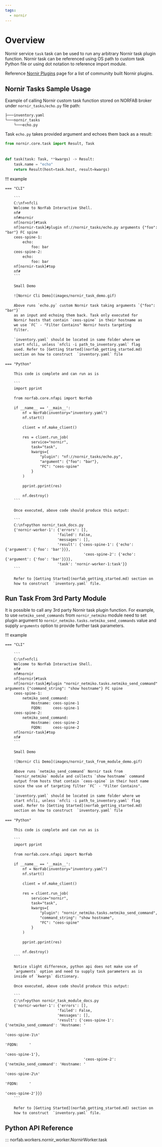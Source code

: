 ```yaml
---
tags:
  - nornir
---
```


# Overview

Nornir service `task` task can be used to run any arbitrary
Nornir task plugin function. Nornir task can be referenced
using OS path to custom task Python file or using dot notation
to reference import module.

Reference [Nornir Plugins](https://nornir.tech/nornir/plugins/) page
for a list of community built Nornir plugins.

## Nornir Tasks Sample Usage

Example of calling Nornir custom task function stored on NORFAB 
broker under `nornir_tasks/echo.py` file path:

```
├───inventory.yaml
└───nornir_tasks
    └───echo.py
```

Task `echo.py` takes provided argument and echoes them back as 
a result:

``` echo.py
from nornir.core.task import Result, Task


def task(task: Task, **kwargs) -> Result:
    task.name = "echo"
    return Result(host=task.host, result=kwargs)
```

!!! example

    === "CLI"
    
        ```
		C:\nf>nfcli
		Welcome to NorFab Interactive Shell.
		nf#
		nf#nornir
		nf[nornir]#task
		nf[nornir-task]#plugin nf://nornir_tasks/echo.py arguments {"foo": "bar"} FC spine
		ceos-spine-1:
			echo:
				foo: bar
		ceos-spine-2:
			echo:
				foo: bar
		nf[nornir-task]#top
		nf#
        ```
        
        Small Demo
		
		![Nornir Cli Demo](images/nornir_task_demo.gif)
    
		Above runs `echo.py` custom Nornir task taking arguments `{"foo": "bar"}` 
		as an input and echoing them back. Task only executed for 
		Nornir hosts that contain `ceos-spine` in their hostname as 
		we use `FC` - "Filter Contains" Nornir hosts targeting 
		filter.
		
		`inventory.yaml` should be located in same folder where we 
		start nfcli, unless `nfcli -i path_to_inventory.yaml` flag 
		used. Refer to [Getting Started](norfab_getting_started.md) 
		section on how to construct  `inventory.yaml` file
		
    === "Python"
    
		This code is complete and can run as is
		
        ```
        import pprint
        
        from norfab.core.nfapi import NorFab
        
        if __name__ == '__main__':
            nf = NorFab(inventory="inventory.yaml")
            nf.start()
            
            client = nf.make_client()
            
            res = client.run_job(
                service="nornir",
                task="task",
                kwargs={
                    "plugin": "nf://nornir_tasks/echo.py",
					"argument": {"foo": "bar"},
                    "FC": "ceos-spine"    
                }
            )
            
            pprint.pprint(res)
            
            nf.destroy()
        ```

		Once executed, above code should produce this output:
		
		```
		C:\nf>python nornir_task_docs.py
		{'nornir-worker-1': {'errors': [],
							'failed': False,
							'messages': [],
							'result': {'ceos-spine-1': {'echo': {'argument': {'foo': 'bar'}}},
										'ceos-spine-2': {'echo': {'argument': {'foo': 'bar'}}}},
							'task': 'nornir-worker-1:task'}}
		```
		
		Refer to [Getting Started](norfab_getting_started.md) section on 
		how to construct  `inventory.yaml` file.	
		

## Run Task From 3rd Party Module

It is possible to call any 3rd party Nornir task plugin function.
For example, to use `netmiko_send_commands` from `nornir_netmiko` module
need to set plugin argument to 
`nornir_netmiko.tasks.netmiko_send_commands` value and supply `arguments`
option to provide further task parameters.
	
!!! example

    === "CLI"
    
        ```
		C:\nf>nfcli
		Welcome to NorFab Interactive Shell.
		nf#
		nf#nornir
		nf[nornir]#task
		nf[nornir-task]#plugin "nornir_netmiko.tasks.netmiko_send_command" arguments {"command_string": "show hostname"} FC spine
		ceos-spine-1:
			netmiko_send_command:
				Hostname: ceos-spine-1
				FQDN:     ceos-spine-1
		ceos-spine-2:
			netmiko_send_command:
				Hostname: ceos-spine-2
				FQDN:     ceos-spine-2
		nf[nornir-task]#top
		nf#
        ```
        
        Small Demo
		
		![Nornir Cli Demo](images/nornir_task_from_module_demo.gif)
    
		Above runs `netmiko_send_command` Nornir task from
		`nornir_netmiko` module and collects `show hostname` command
		output from hosts that contain `ceos-spine` in their host name 
		since the use of targeting filter `FC` - "Filter Contains".
		
		`inventory.yaml` should be located in same folder where we 
		start nfcli, unless `nfcli -i path_to_inventory.yaml` flag 
		used. Refer to [Getting Started](norfab_getting_started.md) 
		section on how to construct  `inventory.yaml` file
		
    === "Python"
    
		This code is complete and can run as is
		
        ```
        import pprint
        
        from norfab.core.nfapi import NorFab
        
        if __name__ == '__main__':
            nf = NorFab(inventory="inventory.yaml")
            nf.start()
            
            client = nf.make_client()
            
            res = client.run_job(
                service="nornir",
                task="task",
                kwargs={
                    "plugin": "nornir_netmiko.tasks.netmiko_send_command",
					"command_string": "show hostname",
                    "FC": "ceos-spine"    
                }
            )
            
            pprint.pprint(res)
            
            nf.destroy()
        ```

		Notice slight difference, python api does not make use of
		`arguments` option and need to supply task parameters as is 
		inside of `kwargs` dictionary.
		
		Once executed, above code should produce this output:
		
		```
		C:\nf>python nornir_task_module_docs.py
		{'nornir-worker-1': {'errors': [],
							'failed': False,
							'messages': [],
							'result': {'ceos-spine-1': {'netmiko_send_command': 'Hostname: '
																				'ceos-spine-1\n'
																				'FQDN:     '
																				'ceos-spine-1'},
										'ceos-spine-2': {'netmiko_send_command': 'Hostname: '
																				'ceos-spine-2\n'
																				'FQDN:     '
																				'ceos-spine-2'}}}
		```
		
		Refer to [Getting Started](norfab_getting_started.md) section on 
		how to construct  `inventory.yaml` file.	

## Python API Reference

::: norfab.workers.nornir_worker.NornirWorker.task